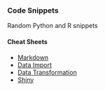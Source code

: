 ### Code Snippets
Random Python and R snippets

#### Cheat Sheets
 - [Markdown](https://www.rstudio.com/wp-content/uploads/2016/03/rmarkdown-cheatsheet-2.0.pdf)
 - [Data Import](https://github.com/mitchelllisle/code_snippets/files/980687/data-import-cheatsheet.pdf)
 - [Data Transformation](https://github.com/mitchelllisle/code_snippets/files/980688/data-transformation-cheatsheet.pdf)
 - [Shiny](https://www.rstudio.com/wp-content/uploads/2016/01/shiny-cheatsheet.pdf)
